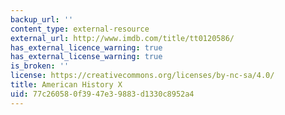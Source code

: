```yaml
---
backup_url: ''
content_type: external-resource
external_url: http://www.imdb.com/title/tt0120586/
has_external_licence_warning: true
has_external_license_warning: true
is_broken: ''
license: https://creativecommons.org/licenses/by-nc-sa/4.0/
title: American History X
uid: 77c26058-0f39-47e3-9883-d1330c8952a4
---
```

